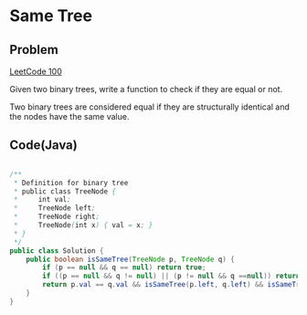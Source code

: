 Same Tree
===

Problem
-------

[LeetCode 100](https://oj.leetcode.com/problems/same-tree/)

Given two binary trees, write a function to check if they are equal or not.

Two binary trees are considered equal if they are structurally identical and the nodes have the same value.



Code(Java)
----------

```java

/**
 * Definition for binary tree
 * public class TreeNode {
 *     int val;
 *     TreeNode left;
 *     TreeNode right;
 *     TreeNode(int x) { val = x; }
 * }
 */
public class Solution {
    public boolean isSameTree(TreeNode p, TreeNode q) {
        if (p == null && q == null) return true;
        if ((p == null && q != null) || (p != null && q ==null)) return false;
        return p.val == q.val && isSameTree(p.left, q.left) && isSameTree(p.right, q.right);
    }
}

```